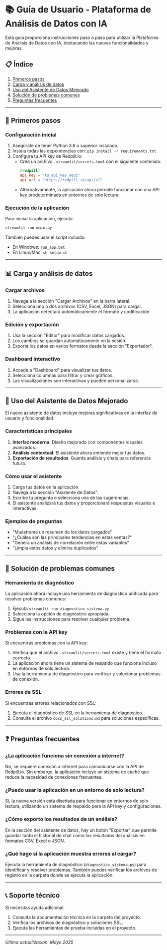 # 📚 Guía de Usuario - Plataforma de Análisis de Datos con IA

Esta guía proporciona instrucciones paso a paso para utilizar la Plataforma de Análisis de Datos con IA, destacando las nuevas funcionalidades y mejoras.

## 📋 Índice
1. [Primeros pasos](#primeros-pasos)
2. [Carga y análisis de datos](#carga-y-análisis-de-datos)
3. [Uso del Asistente de Datos Mejorado](#uso-del-asistente-de-datos-mejorado)
4. [Solución de problemas comunes](#solución-de-problemas-comunes)
5. [Preguntas frecuentes](#preguntas-frecuentes)

---

## 🚀 Primeros pasos

### Configuración inicial
1. Asegúrate de tener Python 3.8 o superior instalado.
2. Instala todas las dependencias con: `pip install -r requirements.txt`
3. Configura tu API key de Redpill.io:
   - Crea un archivo `.streamlit/secrets.toml` con el siguiente contenido:
     ```toml
     [redpill]
     api_key = "tu_api_key_aquí"
     api_url = "https://redpill.io/api/v1"
     ```
   - Alternativamente, la aplicación ahora permite funcionar con una API key predeterminada en entornos de solo lectura.

### Ejecución de la aplicación
Para iniciar la aplicación, ejecuta:
```bash
streamlit run main.py
```

También puedes usar el script incluido:
- En Windows: `run_app.bat`
- En Linux/Mac: `sh setup.sh`

---

## 📊 Carga y análisis de datos

### Cargar archivos
1. Navega a la sección "Cargar Archivos" en la barra lateral.
2. Selecciona uno o dos archivos (CSV, Excel, JSON) para cargar.
3. La aplicación detectará automáticamente el formato y codificación.

### Edición y exportación
1. Usa la sección "Editor" para modificar datos cargados.
2. Los cambios se guardan automáticamente en la sesión.
3. Exporta los datos en varios formatos desde la sección "Exportador".

### Dashboard interactivo
1. Accede a "Dashboard" para visualizar tus datos.
2. Selecciona columnas para filtrar y crear gráficos.
3. Las visualizaciones son interactivas y pueden personalizarse.

---

## 🤖 Uso del Asistente de Datos Mejorado

El nuevo asistente de datos incluye mejoras significativas en la interfaz de usuario y funcionalidad.

### Características principales
1. **Interfaz moderna**: Diseño mejorado con componentes visuales avanzados.
2. **Análisis contextual**: El asistente ahora entiende mejor tus datos.
3. **Exportación de resultados**: Guarda análisis y chats para referencia futura.

### Cómo usar el asistente
1. Carga tus datos en la aplicación.
2. Navega a la sección "Asistente de Datos".
3. Escribe tu pregunta o selecciona una de las sugerencias.
4. El asistente analizará tus datos y proporcionará respuestas visuales e interactivas.

### Ejemplos de preguntas
- "Muéstrame un resumen de los datos cargados"
- "¿Cuáles son las principales tendencias en estas ventas?"
- "Genera un análisis de correlación entre estas variables"
- "Limpia estos datos y elimina duplicados"

---

## 🔧 Solución de problemas comunes

### Herramienta de diagnóstico
La aplicación ahora incluye una herramienta de diagnóstico unificada para resolver problemas comunes:

1. Ejecuta `streamlit run diagnostico_sistema.py`
2. Selecciona la opción de diagnóstico apropiada.
3. Sigue las instrucciones para resolver cualquier problema.

### Problemas con la API key
Si encuentras problemas con la API key:
1. Verifica que el archivo `.streamlit/secrets.toml` existe y tiene el formato correcto.
2. La aplicación ahora tiene un sistema de respaldo que funciona incluso en entornos de solo lectura.
3. Usa la herramienta de diagnóstico para verificar y solucionar problemas de conexión.

### Errores de SSL
Si encuentras errores relacionados con SSL:
1. Ejecuta el diagnóstico de SSL en la herramienta de diagnóstico.
2. Consulta el archivo `docs_ssl_solutions.md` para soluciones específicas.

---

## ❓ Preguntas frecuentes

### ¿La aplicación funciona sin conexión a internet?
No, se requiere conexión a internet para comunicarse con la API de Redpill.io. Sin embargo, la aplicación incluye un sistema de caché que reduce la necesidad de conexiones frecuentes.

### ¿Puedo usar la aplicación en un entorno de solo lectura?
Sí, la nueva versión está diseñada para funcionar en entornos de solo lectura, utilizando un sistema de respaldo para la API key y configuraciones.

### ¿Cómo exporto los resultados de un análisis?
En la sección del asistente de datos, hay un botón "Exportar" que permite guardar tanto el historial de chat como los resultados del análisis en formatos CSV, Excel o JSON.

### ¿Qué hago si la aplicación muestra errores al cargar?
Ejecuta la herramienta de diagnóstico (`diagnostico_sistema.py`) para identificar y resolver problemas. También puedes verificar los archivos de registro en la carpeta donde se ejecuta la aplicación.

---

## 📞 Soporte técnico

Si necesitas ayuda adicional:
1. Consulta la documentación técnica en la carpeta del proyecto.
2. Verifica los archivos de diagnóstico y soluciones SSL.
3. Ejecuta las herramientas de prueba incluidas en el proyecto.

---

*Última actualización: Mayo 2025*

